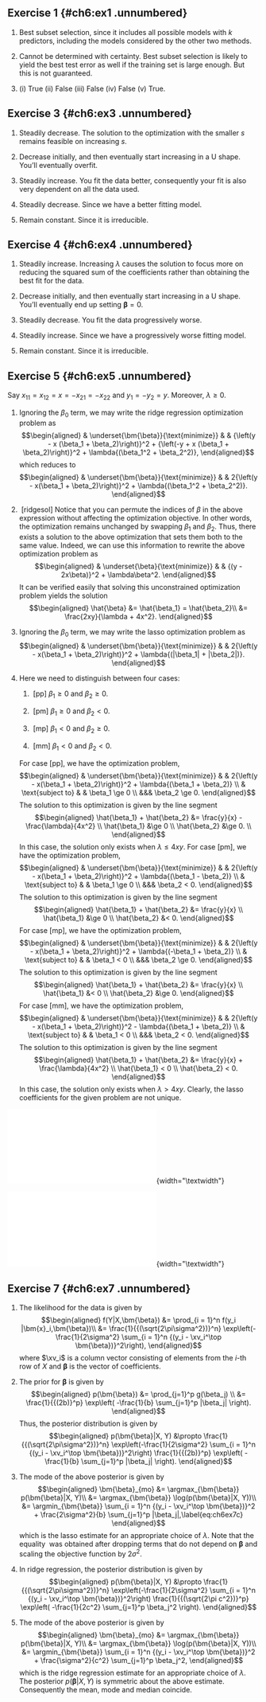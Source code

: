 Exercise 1 {#ch6:ex1 .unnumbered}
----------

1.  Best subset selection, since it includes all possible models with
    $k$ predictors, including the models considered by the other two
    methods.

2.  Cannot be determined with certainty. Best subset selection is likely
    to yield the best test error as well if the training set is large
    enough. But this is not guaranteed.

3.  \(i) True (ii) False (iii) False (iv) False (v) True.

Exercise 3 {#ch6:ex3 .unnumbered}
----------

1.  Steadily decrease. The solution to the optimization with the smaller
    $s$ remains feasible on increasing $s$.

2.  Decrease initially, and then eventually start increasing in a U
    shape. You’ll eventually overfit.

3.  Steadily increase. You fit the data better, consequently your fit is
    also very dependent on all the data used.

4.  Steadily decrease. Since we have a better fitting model.

5.  Remain constant. Since it is irreducible.

Exercise 4 {#ch6:ex4 .unnumbered}
----------

1.  Steadily increase. Increasing $\lambda$ causes the solution to focus
    more on reducing the squared sum of the coefficients rather than
    obtaining the best fit for the data.

2.  Decrease initially, and then eventually start increasing in a U
    shape. You’ll eventually end up setting $\bm{\beta} = 0$.

3.  Steadily decrease. You fit the data progressively worse.

4.  Steadily increase. Since we have a progressively worse fitting
    model.

5.  Remain constant. Since it is irreducible.

Exercise 5 {#ch6:ex5 .unnumbered}
----------

Say $x_{11} = x_{12} = x = -x_{21} = -x_{22}$ and $y_1 = -y_2 = y$.
Moreover, $\lambda \ge 0$.

1.  Ignoring the $\beta_0$ term, we may write the ridge regression
    optimization problem as $$\begin{aligned}
                & \underset{\bm{\beta}}{\text{minimize}}
                & & {\left(y - x (\beta_1 + \beta_2)\right)}^2 +
                {\left(-y + x (\beta_1 + \beta_2)\right)}^2 +
                \lambda{(\beta_1^2 + \beta_2^2)},
            \end{aligned}$$ which reduces to $$\begin{aligned}
                & \underset{\bm{\beta}}{\text{minimize}}
                & & 2{\left(y - x(\beta_1 + \beta_2)\right)}^2 +
                \lambda{(\beta_1^2 + \beta_2^2)}.
            \end{aligned}$$

2.   \[ridgesol\] Notice that you can permute the indices of $\beta$ in
    the above expression without affecting the optimization objective.
    In other words, the optimization remains unchanged by swapping
    $\beta_1$ and $\beta_2$. Thus, there exists a solution to the above
    optimization that sets them both to the same value. Indeed, we can
    use this information to rewrite the above optimization problem as
    $$\begin{aligned}
                & \underset{\beta}{\text{minimize}}
                & & {(y - 2x\beta)}^2 + \lambda\beta^2.
            \end{aligned}$$ It can be verified easily that solving this
    unconstrained optimization problem yields the solution
    $$\begin{aligned}
                \hat{\beta}
                &= \hat{\beta_1} = \hat{\beta_2}\\
                &= \frac{2xy}{\lambda + 4x^2}.
            \end{aligned}$$

3.  Ignoring the $\beta_0$ term, we may write the lasso optimization
    problem as $$\begin{aligned}
                & \underset{\bm{\beta}}{\text{minimize}}
                & & 2{\left(y - x(\beta_1 + \beta_2)\right)}^2 +
                \lambda{(|\beta_1| + |\beta_2|)}.
            \end{aligned}$$

4.  Here we need to distinguish between four cases:

    1.   \[pp\] $\beta_1 \ge 0$ and $\beta_2 \ge 0$.

    2.   \[pm\] $\beta_1 \ge 0$ and $\beta_2 < 0$.

    3.   \[mp\] $\beta_1 < 0$ and $\beta_2 \ge 0$.

    4.   \[mm\] $\beta_1 < 0$ and $\beta_2 < 0$.

    For case \[pp\], we have the optimization problem, $$\begin{aligned}
                & \underset{\bm{\beta}}{\text{minimize}}
                & & 2{\left(y - x(\beta_1 + \beta_2)\right)}^2 +
                \lambda{(\beta_1 + \beta_2)} \\
                & \text{subject to}
                & & \beta_1 \ge 0 \\
                &&& \beta_2 \ge 0.
            \end{aligned}$$ The solution to this optimization is given
    by the line segment $$\begin{aligned}
                \hat{\beta_1} + \hat{\beta_2} &= \frac{y}{x} - \frac{\lambda}{4x^2} \\
                \hat{\beta_1} &\ge 0 \\
                \hat{\beta_2} &\ge 0. \\
            \end{aligned}$$ In this case, the solution only exists when
    $\lambda \le 4xy$. For case \[pm\], we have the optimization
    problem, $$\begin{aligned}
                & \underset{\bm{\beta}}{\text{minimize}}
                & & 2{\left(y - x(\beta_1 + \beta_2)\right)}^2 +
                \lambda{(\beta_1 - \beta_2)} \\
                & \text{subject to}
                & & \beta_1 \ge 0 \\
                &&& \beta_2 < 0.
            \end{aligned}$$ The solution to this optimization is given
    by the line segment $$\begin{aligned}
                \hat{\beta_1} + \hat{\beta_2} &= \frac{y}{x} \\
                \hat{\beta_1} &\ge 0 \\
                \hat{\beta_2} &< 0.
            \end{aligned}$$ For case \[mp\], we have the optimization
    problem, $$\begin{aligned}
                & \underset{\bm{\beta}}{\text{minimize}}
                & & 2{\left(y - x(\beta_1 + \beta_2)\right)}^2 +
                \lambda{(-\beta_1 + \beta_2)} \\
                & \text{subject to}
                & & \beta_1 < 0 \\
                &&& \beta_2 \ge 0.
            \end{aligned}$$ The solution to this optimization is given
    by the line segment $$\begin{aligned}
                \hat{\beta_1} + \hat{\beta_2} &= \frac{y}{x} \\
                \hat{\beta_1} &< 0 \\
                \hat{\beta_2} &\ge 0.
            \end{aligned}$$ For case \[mm\], we have the optimization
    problem, $$\begin{aligned}
                & \underset{\bm{\beta}}{\text{minimize}}
                & & 2{\left(y - x(\beta_1 + \beta_2)\right)}^2 -
                \lambda{(\beta_1 + \beta_2)} \\
                & \text{subject to}
                & & \beta_1 < 0 \\
                &&& \beta_2 < 0.
            \end{aligned}$$ The solution to this optimization is given
    by the line segment $$\begin{aligned}
                \hat{\beta_1} + \hat{\beta_2} &= \frac{y}{x} + \frac{\lambda}{4x^2} \\
                \hat{\beta_1} < 0 \\
                \hat{\beta_2} < 0.
            \end{aligned}$$ In this case, the solution only exists when
    $\lambda > 4xy$. Clearly, the lasso coefficients for the given
    problem are not unique.

![Exercise 6a: The minimum solution is indicated by the vertical line.
The parameters were $y_1 = 1$ and
$\lambda = 3$.[]{data-label="fig:ch6e6a"}](../img/ch6e6a.pdf){width="\textwidth"}

![Exercise 6b: The minimum solution is indicated by the vertical line.
The parameters were $y_1 = 1$ and
$\lambda = 3$.[]{data-label="fig:ch6e6b"}](../img/ch6e6b.pdf){width="\textwidth"}

Exercise 7 {#ch6:ex7 .unnumbered}
----------

1.  The likelihood for the data is given by $$\begin{aligned}
                f(Y|X,\bm{\beta})
                &= \prod_{i = 1}^n f(y_i |\bm{x}_i,\bm{\beta})\\
                &= \frac{1}{{(\sqrt{2\pi\sigma^2})}^n}
                \exp\left(-\frac{1}{2\sigma^2} \sum_{i = 1}^n {(y_i -
                \xv_i^\top \bm{\beta})}^2\right),
            \end{aligned}$$ where $\xv_i$ is a column vector consisting
    of elements from the $i$-th row of $X$ and $\bm{\beta}$ is the
    vector of coefficients.

2.  The prior for $\bm{\beta}$ is given by $$\begin{aligned}
                p(\bm{\beta})
                &= \prod_{j=1}^p g(\beta_j) \\
                &= \frac{1}{{(2b)}^p} \exp\left( -\frac{1}{b} \sum_{j=1}^p
                |\beta_j| \right).
            \end{aligned}$$ Thus, the posterior distribution is given by
    $$\begin{aligned}
                p(\bm{\beta}|X, Y)
                &\propto \frac{1}{{(\sqrt{2\pi\sigma^2})}^n}
                \exp\left(-\frac{1}{2\sigma^2} \sum_{i = 1}^n {(y_i -
                \xv_i^\top \bm{\beta})}^2\right) \frac{1}{{(2b)}^p}
                \exp\left( -\frac{1}{b} \sum_{j=1}^p |\beta_j| \right).
            \end{aligned}$$

3.  The mode of the above posterior is given by $$\begin{aligned}
                \bm{\beta}_{mo}
                &= \argmax_{\bm{\beta}} p(\bm{\beta}|X, Y)\\
                &= \argmax_{\bm{\beta}} \log(p(\bm{\beta}|X, Y))\\
                &= \argmin_{\bm{\beta}} \sum_{i = 1}^n {(y_i - \xv_i^\top
                \bm{\beta})}^2 + \frac{2\sigma^2}{b} \sum_{j=1}^p
                |\beta_j|,\label{eq:ch6ex7c}
            \end{aligned}$$ which is the lasso estimate for an
    appropriate choice of $\lambda$. Note that the equality  was
    obtained after dropping terms that do not depend on $\bm{\beta}$ and
    scaling the objective function by $2\sigma^2$.

4.  In ridge regression, the posterior distribution is given by
    $$\begin{aligned}
                p(\bm{\beta}|X, Y)
                &\propto \frac{1}{{(\sqrt{2\pi\sigma^2})}^n}
                \exp\left(-\frac{1}{2\sigma^2} \sum_{i = 1}^n {(y_i -
                \xv_i^\top \bm{\beta})}^2\right) \frac{1}{{(\sqrt{2\pi c^2})}^p}
                \exp\left( -\frac{1}{2c^2} \sum_{j=1}^p \beta_j^2 \right).
            \end{aligned}$$

5.  The mode of the above posterior is given by $$\begin{aligned}
                \bm{\beta}_{mo}
                &= \argmax_{\bm{\beta}} p(\bm{\beta}|X, Y)\\
                &= \argmax_{\bm{\beta}} \log(p(\bm{\beta}|X, Y))\\
                &= \argmin_{\bm{\beta}} \sum_{i = 1}^n {(y_i - \xv_i^\top
                \bm{\beta})}^2 + \frac{\sigma^2}{c^2} \sum_{j=1}^p
                \beta_j^2,
            \end{aligned}$$ which is the ridge regression estimate for
    an appropriate choice of $\lambda$. The posterior
    $p(\bm{\beta}|X, Y)$ is symmetric about the above estimate.
    Consequently the mean, mode and median coincide.
